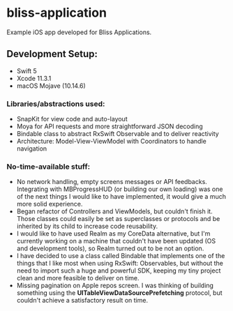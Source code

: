 # bliss-application
Example iOS app developed for Bliss Applications.

## Development Setup:
* Swift 5
* Xcode 11.3.1
* macOS Mojave (10.14.6)

### Libraries/abstractions used:
* SnapKit for view code and auto-layout
* Moya for API requests and more straightforward JSON decoding
* Bindable class to abstract RxSwift Observable and to deliver reactivity
* Architecture: Model-View-ViewModel with Coordinators to handle navigation

### No-time-available stuff:
* No network handling, empty screens messages or API feedbacks. Integrating with MBProgressHUD (or building our own loading) was one of the next things I would like to have implemented, it would give a much more solid experience. 
* Began refactor of Controllers and ViewModels, but couldn't finish it. Those classes could easily be set as superclasses or protocols and be inherited by its child to increase code reusability.
* I would like to have used Realm as my CoreData alternative, but I'm currently working on a machine that couldn't have been updated (OS and development tools), so Realm turned out to be not an option. 
* I have decided to use a class called Bindable that implements one of the things that I like most when using RxSwift: Observables, but without the need to import such a huge and powerful SDK, keeping my tiny project clean and more feasible to deliver on time.
* Missing pagination on Apple repos screen. I was thinking of building something using the **UITableViewDataSourcePrefetching** protocol, but couldn't achieve a satisfactory result on time.

